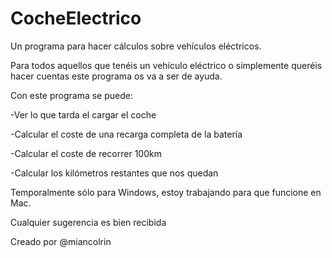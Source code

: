 # CocheElectrico
Un programa para hacer cálculos sobre vehículos eléctricos.

Para todos aquellos que tenéis un vehículo eléctrico o símplemente queréis hacer cuentas este programa os va a ser de ayuda.


Con este programa se puede:

-Ver lo que tarda el cargar el coche

-Calcular el coste de una recarga completa de la batería

-Calcular el coste de recorrer 100km

-Calcular los kilómetros restantes que nos quedan


Temporalmente sólo para Windows, estoy trabajando para que funcione en Mac.

Cualquier sugerencia es bien recibida

Creado por @miancolrin
